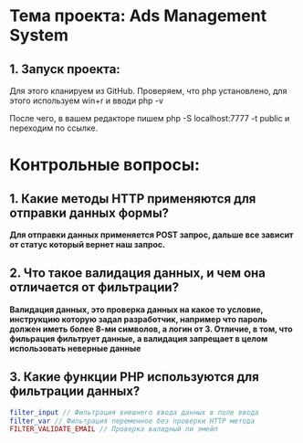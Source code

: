 # Тема проекта: Ads Management System


## 1. Запуск проекта:
Для этого кланируем из GitHub. Проверяем, что php установлено, для этого используем win+r и вводи php -v

После чего, в вашем редакторе пишем php -S localhost:7777 -t public и переходим по ссылке.

# Контрольные вопросы:

## 1. Какие методы HTTP применяются для отправки данных формы?
**Для отправки данных применяется POST запрос, дальше все зависит от статус который вернет наш запрос.**
## 2. Что такое валидация данных, и чем она отличается от фильтрации?
**Валидация данных, это проверка данных на какое то условие, инструкцию которую задал разработчик, например что пароль должен иметь более 8-ми символов, а логин от 3. Отличие, в том, что фильрация фильтрует данные, а валидация запрещает в целом использовать неверные данные**
## 3. Какие функции PHP используются для фильтрации данных?
```php
filter_input // Фильтрация внешнего ввода данных в поле ввода
filter_var // Фильтрация переменное без проверки HTTP метода
FILTER_VALIDATE_EMAIL // Проверка валидный ли эмейл
```